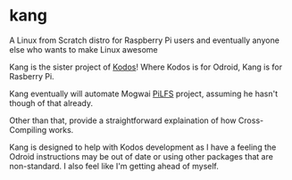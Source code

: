 kang
====

A Linux from Scratch distro for Raspberry Pi users and eventually anyone else who wants to make Linux awesome


Kang is the sister project of [Kodos](https://github.com/jrcharney/kodos)!  Where Kodos is for Odroid, Kang is for Rasberry Pi.

Kang eventually will automate Mogwai [PiLFS](http://www.intestinate.com/pilfs/about.html) project, assuming he hasn't though of that already.

Other than that, provide a straightforward explaination of how Cross-Compiling works.

Kang is designed to help with Kodos development as I have a feeling the Odroid instructions may be out of date or using other packages that are non-standard.  I also feel like I'm getting ahead of myself.
